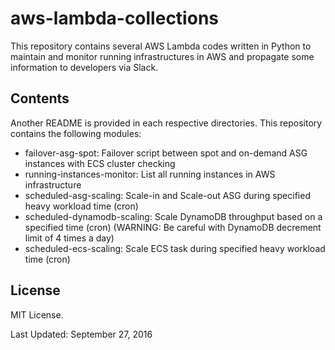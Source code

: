 # aws-lambda-collections

This repository contains several AWS Lambda codes written in Python to maintain and monitor running infrastructures in AWS and propagate some information to developers via Slack.

## Contents

Another README is provided in each respective directories. This repository contains the following modules:

- failover-asg-spot: Failover script between spot and on-demand ASG instances with ECS cluster checking
- running-instances-monitor: List all running instances in AWS infrastructure
- scheduled-asg-scaling: Scale-in and Scale-out ASG during specified heavy workload time (cron)
- scheduled-dynamodb-scaling: Scale DynamoDB throughput based on a specified time (cron) (WARNING: Be careful with DynamoDB decrement limit of 4 times a day)
- scheduled-ecs-scaling: Scale ECS task during specified heavy workload time (cron)

## License

MIT License.

Last Updated: September 27, 2016
